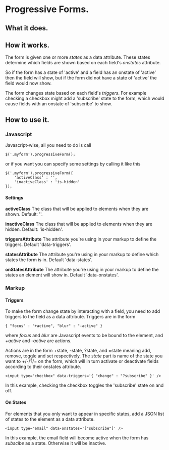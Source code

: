 # Progressive Forms.

## What it does.

## How it works.
The form is given one or more *states* as a data attribute. These states determine which fields are shown based on each field's *onstates* attribute.

So if the form has a state of 'active' and a field has an onstate of 'active' then the field will show, but if the form did not have a state of 'active' the field would now show.

The form changes state based on each field's *triggers*. For example checking a checkbox might add a 'subscribe' state to the form, which would cause fields with an onstate of 'subscribe' to show.

## How to use it.

### Javascript
Javascript-wise, all you need to do is call
	
	$('.myform').progressiveForm();

or if you want you can specify some settings by calling it like this

	$('.myform').progressiveForm({
		'activeClass' : '',
		'inactiveClass' : 'is-hidden'
	});

#### Settings

**activeClass**
The class that will be applied to elements when they are shown.
Default: ''.

**inactiveClass**
The class that will be applied to elements when they are hidden.
Default: 'is-hidden'.

**triggersAttribute**
The attribute you're using in your markup to define the triggers.
Default 'data-triggers'.

**statesAttribute**
The attribute you're using in your markup to define which states the form is in.
Default 'data-states'.

**onStatesAttribute**
The attribute you're using in your markup to define the states an element will show in.
Default 'data-onstates'.

### Markup

#### Triggers
To make the form change state by interacting with a field, you need to add triggers to the field as a data attribute. Triggers are in the form

	{ "focus" : "+active", "blur" : "-active" }
	
where *focus* and *blur* are Javascript events to be bound to the element, and *+active* and *-active* are actions.

Actions are in the form +state, -state, ?state, and =state meaning add, remove, toggle and set respectively. The *state* part is name of the state you want to +/-/?/= on the form, which will in turn activate or deactivate fields according to their onstates attribute.

	<input type="checkbox" data-triggers='{ "change" : "?subscribe" }' />
	
In this example, checking the checkbox toggles the 'subscribe' state on and off.

#### On States
For elements that you only want to appear in specific states, add a JSON list of states to the element as a data attribute.

	<input type="email" data-onstates='["subscribe"]' />

In this example, the email field will become active when the form has *subscibe* as a state. Otherwise it will be inactive.